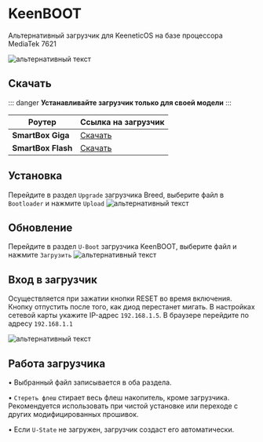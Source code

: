 # KeenBOOT

Альтернативный загрузчик для KeeneticOS на базе процессора MediaTek 7621

![альтернативный текст](/assets/images/wiki/helpful/keenboot/main.png)

## Скачать

::: danger
**Устанавливайте загрузчик только для своей модели**
:::

| Роутер             | Ссылка на загрузчик                                            |
|--------------------|----------------------------------------------------------------|
| **SmartBox Giga**  | [Скачать](/assets/files/keenboot/KeenBoot-MT7621_SB_Giga.bin)  |
| **SmartBox Flash** | [Скачать](/assets/files/keenboot/KeenBoot-MT7621_SB_Flash.bin) |

## Установка

Перейдите в раздел `Upgrade` загрузчика Breed, выберите файл в `Bootloader` и нажмите `Upload`
![альтернативный текст](/assets/images/wiki/helpful/breed/upgrade.png)

## Обновление

Перейдите в раздел `U-Boot` загрузчика KeenBOOT, выберите файл и нажмите `Загрузить`
![альтернативный текст](/assets/images/wiki/helpful/keenboot/update.png)

## Вход в загрузчик

Осуществляется при зажатии кнопки RESET во время включения. Кнопку отпустить после того, как диод перестанет мигать. В настройках сетевой карты укажите IP-адрес `192.168.1.5`.
В браузере перейдите по адресу `192.168.1.1`

![альтернативный текст](/assets/images/wiki/helpful/keenboot/network.png)

## Работа загрузчика

• Выбранный файл записывается в оба раздела.

• `Стереть флеш` стирает весь флеш накопитель, кроме загрузчика. Рекомендуется использовать при чистой установке или переходе с других модифицированных прошивок.

• Если `U-State` не загружен, загрузчик создаст его автоматически.

